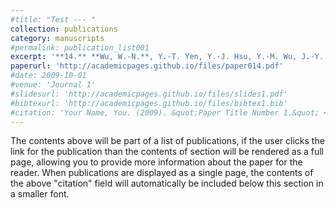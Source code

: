 ```yaml
---
#title: "Test --- "
collection: publications
category: manuscripts
#permalink: publication_list001
excerpt: '**14.** **Wu, W.-N.**, Y.-T. Yen, Y.-J. Hsu, Y.-M. Wu, J.-Y. Lin and S.-K. Hsu (2017), Spatial variation of the seismogenic depth of crustal earthquakes in the Taiwan region and its implications on seismic hazard assessment, ***Tectonophysics****, 708, 81-95, doi:10.1016/j.tecto.2017.04.028.'
paperurl: 'http://academicpages.github.io/files/paper014.pdf'
#date: 2009-10-01
#venue: 'Journal 1'
#slidesurl: 'http://academicpages.github.io/files/slides1.pdf'
#bibtexurl: 'http://academicpages.github.io/files/bibtex1.bib'
#citation: 'Your Name, You. (2009). &quot;Paper Title Number 1.&quot; <i>Journal 1</i>. 1(1).'
---
```

The contents above will be part of a list of publications, if the user clicks the link for the publication than the contents of section will be rendered as a full page, allowing you to provide more information about the paper for the reader. When publications are displayed as a single page, the contents of the above "citation" field will automatically be included below this section in a smaller font.
